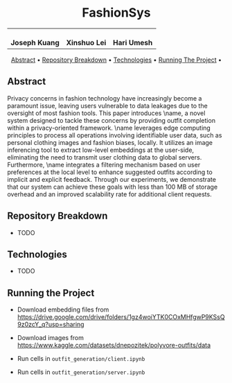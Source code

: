 <h1 align="center">
  FashionSys
  </br>
</h1>

<table align="center">
  <tr>
    <td align="center"><a height="75px;" alt="Joseph Kuang"/><br /><b>Joseph Kuang</b></a><br /></td>
    <td align="center"><a width="75px;" alt="Xinshuo Lei"/><br /><b>Xinshuo Lei</b></a><br /></td>
    <td align="center"><a width="75px;" alt="Hari Umesh"/><br /><b>Hari Umesh</b></a><br /></td>
    </tr>
</table>

<p align="center">
  <a href="#abstract">Abstract</a> •
  <a href="#repository-breakdown">Repository Breakdown</a> •
  <a href="#technologies">Technologies</a> •
  <a href="#running-the-project">Running The Project</a> •
</p>

## Abstract

Privacy concerns in fashion technology have increasingly become a paramount issue, leaving users vulnerable to data leakages due to the oversight of most fashion tools. This paper introduces \name, a novel system designed to tackle these concerns by providing outfit completion within a privacy-oriented framework. \name leverages edge computing principles to process all operations involving identifiable user data, such as personal clothing images and fashion biases, locally. It utilizes an image inferencing tool to extract low-level embeddings at the user-side, eliminating the need to transmit user clothing data to global servers. Furthermore, \name integrates a filtering mechanism based on user preferences at the local level to enhance suggested outfits according to implicit and explicit feedback. Through our experiments, we demonstrate that our system can achieve these goals with less than 100 MB of storage overhead and an improved scalability rate for additional client requests.

## Repository Breakdown

- TODO

## Technologies

- TODO

## Running the Project

- Download embedding files from https://drive.google.com/drive/folders/1gz4woiYTK0COxMHfgwP9KSsQ9z0zcY_q?usp=sharing
- Download images from https://www.kaggle.com/datasets/dnepozitek/polyvore-outfits/data

- Run cells in `outfit_generation/client.ipynb`
- Run cells in `outfit_generation/server.ipynb`


